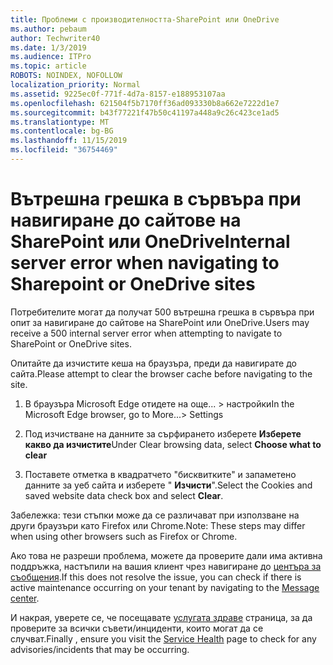 ```yaml
---
title: Проблеми с производителността-SharePoint или OneDrive
ms.author: pebaum
author: Techwriter40
ms.date: 1/3/2019
ms.audience: ITPro
ms.topic: article
ROBOTS: NOINDEX, NOFOLLOW
localization_priority: Normal
ms.assetid: 9225ec0f-771f-4d7a-8157-e188953107aa
ms.openlocfilehash: 621504f5b7170ff36ad093330b8a662e7222d1e7
ms.sourcegitcommit: b43f77221f47b50c41197a448a9c26c423ce1ad5
ms.translationtype: MT
ms.contentlocale: bg-BG
ms.lasthandoff: 11/15/2019
ms.locfileid: "36754469"
---
```

# <a name="internal-server-error-when-navigating-to-sharepoint-or-onedrive-sites"></a><span data-ttu-id="77440-102">Вътрешна грешка в сървъра при навигиране до сайтове на SharePoint или OneDrive</span><span class="sxs-lookup"><span data-stu-id="77440-102">Internal server error when navigating to Sharepoint or OneDrive sites</span></span>

<span data-ttu-id="77440-103">Потребителите могат да получат 500 вътрешна грешка в сървъра при опит за навигиране до сайтове на SharePoint или OneDrive.</span><span class="sxs-lookup"><span data-stu-id="77440-103">Users may receive a 500 internal server error when attempting to navigate to SharePoint or OneDrive sites.</span></span> 

<span data-ttu-id="77440-104">Опитайте да изчистите кеша на браузъра, преди да навигирате до сайта.</span><span class="sxs-lookup"><span data-stu-id="77440-104">Please attempt to clear the browser cache before navigating to the site.</span></span>


1. <span data-ttu-id="77440-105">В браузъра Microsoft Edge отидете на още... > настройки</span><span class="sxs-lookup"><span data-stu-id="77440-105">In the Microsoft Edge browser, go to More...> Settings</span></span>

2. <span data-ttu-id="77440-106">Под изчистване на данните за сърфирането изберете **Изберете какво да изчистите**</span><span class="sxs-lookup"><span data-stu-id="77440-106">Under Clear browsing data, select **Choose what to clear**</span></span>

3. <span data-ttu-id="77440-107">Поставете отметка в квадратчето "бисквитките" и запаметено данните за уеб сайта и изберете " **Изчисти**".</span><span class="sxs-lookup"><span data-stu-id="77440-107">Select the Cookies and saved website data check box and select **Clear**.</span></span>

<span data-ttu-id="77440-108">Забележка: тези стъпки може да се различават при използване на други браузъри като Firefox или Chrome.</span><span class="sxs-lookup"><span data-stu-id="77440-108">Note: These steps may differ when using other browsers such as Firefox or Chrome.</span></span>

<span data-ttu-id="77440-109">Ако това не разреши проблема, можете да проверите дали има активна поддръжка, настъпили на вашия клиент чрез навигиране до [центъра за съобщения](https://portal.office.com/adminportal/home#/MessageCenter).</span><span class="sxs-lookup"><span data-stu-id="77440-109">If this does not resolve the issue, you can check if there is active maintenance occurring on your tenant by navigating to the [Message center](https://portal.office.com/adminportal/home#/MessageCenter).</span></span>

<span data-ttu-id="77440-110">И накрая, уверете се, че посещавате [услугата здраве](https://portal.office.com/adminportal/home#/servicehealth) страница, за да проверите за всички съвети/инциденти, които могат да се случват.</span><span class="sxs-lookup"><span data-stu-id="77440-110">Finally , ensure you visit the [Service Health](https://portal.office.com/adminportal/home#/servicehealth) page to check for any advisories/incidents that may be occurring.</span></span>


